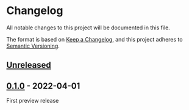 # Changelog
All notable changes to this project will be documented in this file.

The format is based on [Keep a Changelog](https://keepachangelog.com/en/1.0.0/),
and this project adheres to [Semantic Versioning](https://semver.org/spec/v2.0.0.html).

## [Unreleased]

## [0.1.0] - 2022-04-01

First preview release

[Unreleased]: https://github.com/brotkrueml/typo3-matomo-widgets/compare/v0.1.0...HEAD
[0.1.0]: https://github.com/brotkrueml/typo3-matomo-widgets/releases/tag/v0.1.0

